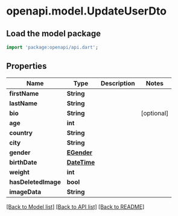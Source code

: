 # openapi.model.UpdateUserDto

## Load the model package
```dart
import 'package:openapi/api.dart';
```

## Properties
Name | Type | Description | Notes
------------ | ------------- | ------------- | -------------
**firstName** | **String** |  | 
**lastName** | **String** |  | 
**bio** | **String** |  | [optional] 
**age** | **int** |  | 
**country** | **String** |  | 
**city** | **String** |  | 
**gender** | [**EGender**](EGender.md) |  | 
**birthDate** | [**DateTime**](DateTime.md) |  | 
**weight** | **int** |  | 
**hasDeletedImage** | **bool** |  | 
**imageData** | **String** |  | 

[[Back to Model list]](../README.md#documentation-for-models) [[Back to API list]](../README.md#documentation-for-api-endpoints) [[Back to README]](../README.md)


